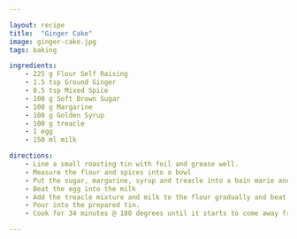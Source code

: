 ```yaml
---

layout: recipe
title:  "Ginger Cake"
image: ginger-cake.jpg
tags: baking

ingredients:
    - 225 g Flour Self Raising
    - 1.5 tsp Ground Ginger
    - 0.5 tsp Mixed Spice
    - 100 g Soft Brown Sugar
    - 100 g Margarine
    - 100 g Golden Syrup
    - 100 g treacle
    - 1 egg
    - 150 ml milk

directions:
    - Line a small roasting tin with foil and grease well.
    - Measure the flour and spices into a bowl
    - Put the sugar, margarine, syrup and treacle into a bain marie and heat gently until melted, then allow to cool slightly
    - Beat the egg into the milk
    - Add the treacle mixture and milk to the flour gradually and beat well
    - Pour into the prepared tin.
    - Cook for 34 minutes @ 180 degrees until it starts to come away from the edges of the tin.

---
```

